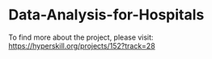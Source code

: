# Data-Analysis-for-Hospitals
To find more about the project, please visit: https://hyperskill.org/projects/152?track=28
